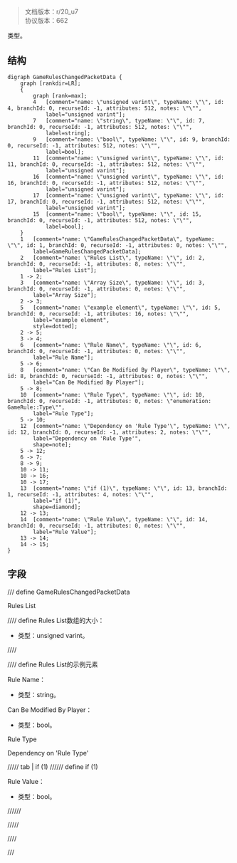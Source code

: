 # <!-- md:samp GameRulesChangedPacketData -->

> 文档版本：r/20_u7<br/>协议版本：662

<!-- md:samp GameRulesChangedPacketData -->类型。

## 结构

```viz
digraph GameRulesChangedPacketData {
	graph [rankdir=LR];
	{
		graph [rank=max];
		4	[comment="name: \"unsigned varint\", typeName: \"\", id: 4, branchId: 0, recurseId: -1, attributes: 512, notes: \"\"",
			label="unsigned varint"];
		7	[comment="name: \"string\", typeName: \"\", id: 7, branchId: 0, recurseId: -1, attributes: 512, notes: \"\"",
			label=string];
		9	[comment="name: \"bool\", typeName: \"\", id: 9, branchId: 0, recurseId: -1, attributes: 512, notes: \"\"",
			label=bool];
		11	[comment="name: \"unsigned varint\", typeName: \"\", id: 11, branchId: 0, recurseId: -1, attributes: 512, notes: \"\"",
			label="unsigned varint"];
		16	[comment="name: \"unsigned varint\", typeName: \"\", id: 16, branchId: 0, recurseId: -1, attributes: 512, notes: \"\"",
			label="unsigned varint"];
		17	[comment="name: \"unsigned varint\", typeName: \"\", id: 17, branchId: 0, recurseId: -1, attributes: 512, notes: \"\"",
			label="unsigned varint"];
		15	[comment="name: \"bool\", typeName: \"\", id: 15, branchId: 0, recurseId: -1, attributes: 512, notes: \"\"",
			label=bool];
	}
	1	[comment="name: \"GameRulesChangedPacketData\", typeName: \"\", id: 1, branchId: 0, recurseId: -1, attributes: 0, notes: \"\"",
		label=GameRulesChangedPacketData];
	2	[comment="name: \"Rules List\", typeName: \"\", id: 2, branchId: 0, recurseId: -1, attributes: 8, notes: \"\"",
		label="Rules List"];
	1 -> 2;
	3	[comment="name: \"Array Size\", typeName: \"\", id: 3, branchId: 0, recurseId: -1, attributes: 0, notes: \"\"",
		label="Array Size"];
	2 -> 3;
	5	[comment="name: \"example element\", typeName: \"\", id: 5, branchId: 0, recurseId: -1, attributes: 16, notes: \"\"",
		label="example element",
		style=dotted];
	2 -> 5;
	3 -> 4;
	6	[comment="name: \"Rule Name\", typeName: \"\", id: 6, branchId: 0, recurseId: -1, attributes: 0, notes: \"\"",
		label="Rule Name"];
	5 -> 6;
	8	[comment="name: \"Can Be Modified By Player\", typeName: \"\", id: 8, branchId: 0, recurseId: -1, attributes: 0, notes: \"\"",
		label="Can Be Modified By Player"];
	5 -> 8;
	10	[comment="name: \"Rule Type\", typeName: \"\", id: 10, branchId: 0, recurseId: -1, attributes: 0, notes: \"enumeration: GameRule::Type\"",
		label="Rule Type"];
	5 -> 10;
	12	[comment="name: \"Dependency on 'Rule Type'\", typeName: \"\", id: 12, branchId: 0, recurseId: -1, attributes: 2, notes: \"\"",
		label="Dependency on 'Rule Type'",
		shape=note];
	5 -> 12;
	6 -> 7;
	8 -> 9;
	10 -> 11;
	10 -> 16;
	10 -> 17;
	13	[comment="name: \"if (1)\", typeName: \"\", id: 13, branchId: 1, recurseId: -1, attributes: 4, notes: \"\"",
		label="if (1)",
		shape=diamond];
	12 -> 13;
	14	[comment="name: \"Rule Value\", typeName: \"\", id: 14, branchId: 0, recurseId: -1, attributes: 0, notes: \"\"",
		label="Rule Value"];
	13 -> 14;
	14 -> 15;
}

```

## 字段

/// define
GameRulesChangedPacketData

Rules List

//// define
Rules List数组的大小：<!-- md:samp unsigned varint -->

- 类型：unsigned varint。


////


//// define
Rules List的示例元素

Rule Name：<!-- md:samp string -->

- 类型：string。

Can Be Modified By Player：<!-- md:samp bool -->

- 类型：bool。

Rule Type

Dependency on 'Rule Type'

///// tab | if (1)
////// define
if (1)

Rule Value：<!-- md:samp bool -->

- 类型：bool。


//////

/////



////



///
